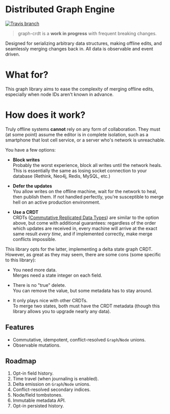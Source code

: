 # Distributed Graph Engine
[![Travis branch](https://img.shields.io/travis/PsychoLlama/graph-crdt/master.svg?style=flat-square)](https://travis-ci.org/PsychoLlama/graph-crdt)

> graph-crdt is a **work in progress** with frequent breaking changes.

Designed for serializing arbitrary data structures, making offline edits, and seamlessly merging changes back in. All data is observable and event driven.

# What for?
This graph library aims to ease the complexity of merging offline edits, especially when node IDs aren't known in advance.

# How does it work?
Truly offline systems **cannot** rely on any form of collaboration. They must (at some point) assume the editor is in complete isolation, such as a smartphone that lost cell service, or a server who's network is unreachable.

You have a few options:
 - **Block writes**<br />
 Probably the worst experience, block all writes until the network heals. This is essentially the same as losing socket connection to your database (Rethink, Neo4j, Redis, MySQL, etc.)

 - **Defer the updates**<br />
 You allow writes on the offline machine, wait for the network to heal, then publish them. If not handled perfectly, you're susceptible to merge hell on an active production environment.

 - **Use a CRDT**<br />
 CRDTs ([Commutative Replicated Data Types](https://en.wikipedia.org/wiki/Conflict-free_replicated_data_type)) are similar to the option above, but come with additional guarantees: regardless of the order which updates are received in, every machine will arrive at the exact same result *every time*, and if implemented correctly, make merge conflicts impossible.

This library opts for the latter, implementing a delta state graph CRDT. However, as great as they may seem, there are some cons (some specific to this library):

 - You need more data.<br />
 Merges need a state integer on each field.

 - There is no "true" delete.<br />
 You can remove the value, but some metadata has to stay around.

 - It only plays nice with other CRDTs.<br />
 To merge two states, both must have the CRDT metadata (though this library allows you to upgrade nearly any data).

## Features
 - Commutative, idempotent, conflict-resolved `Graph`/`Node` unions.
 - Observable mutations.

## Roadmap
 1. Opt-in field history.
 2. Time travel (when journaling is enabled).
 3. Delta emission on `Graph`/`Node` unions.
 4. Conflict-resolved secondary indices.
 5. Node/field tombstones.
 6. Immutable metadata API.
 7. Opt-in persisted history.

